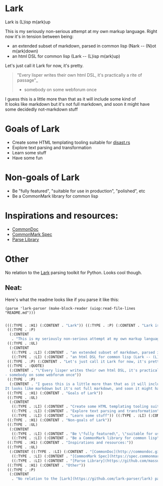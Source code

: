 # Lark

Lark is (L)isp m(ark)up

This is my seriously non-serious attempt at my own markup language. Right now it's in tension between being:
- an extended subset of markdown, parsed in common lisp (Nark -- (N)ot m(ark)down)
- an html DSL for common lisp (Lark -- (L)isp m(ark)up)

Let's just call it Lark for now, it's pretty.

> "Every lisper writes their own html DSL, it's practically a rite of passage"_
> - somebody on some webforum once
    
I guess this is a little more than that as it will include some kind of   
It looks like markdown but it's not full markdown, and soon it might have some decidedly not-markdown stuff
    
# Goals of Lark

- Create some HTML templating tooling suitable for [disast.rs](https://disast.rs)
- Explore text parsing and transformation
- Learn some stuff
- Have some fun
    
# Non-goals of Lark

- Be "fully featured", "suitable for use in production", "polished", etc
- Be a CommonMark library for common lisp
    
# Inspirations and resources:
- [CommonDoc](http://commondoc.github.io/docs/overview.html)
- [CommonMark Spec](https://spec.commonmark.org/0.31.2/)
- [Parse Library](https://github.com/massung/parse)
    
# Other

No relation to the [Lark](https://github.com/lark-parser/lark) parsing toolkit for Python. Looks cool though.
    
## Neat:
    
Here's what the readme looks like if you parse it like this:
    
`(parse 'lark-parser (make-block-reader (uiop:read-file-lines "README.md")))`
    
```lisp

(((:TYPE . :H1) (:CONTENT . "Lark")) ((:TYPE . :P) (:CONTENT . "Lark is (L)isp m(ark)up"))
 ((:TYPE . :P)
  (:CONTENT
   . "This is my seriously non-serious attempt at my own markup language. Right now it's in tension between being:"))
 ((:TYPE . :UL)
  (:CONTENT
   ((:TYPE . :LI) (:CONTENT . "an extended subset of markdown, parsed in common lisp (Nark -- (N)ot m(ark)down)"))
   ((:TYPE . :LI) (:CONTENT . "an html DSL for common lisp (Lark -- (L)isp m(ark)up)"))))
 ((:TYPE . :P) (:CONTENT . "Let's just call it Lark for now, it's pretty."))
 ((:TYPE . :QUOTE)
  (:CONTENT . "\"Every lisper writes their own html DSL, it's practically a rite of passage\"_
- somebody on some webforum once"))
 ((:TYPE . :P)
  (:CONTENT . "I guess this is a little more than that as it will include some kind of   
It looks like markdown but it's not full markdown, and soon it might have some decidedly not-markdown stuff"))
 ((:TYPE . :H1) (:CONTENT . "Goals of Lark"))
 ((:TYPE . :UL)
  (:CONTENT
   ((:TYPE . :LI) (:CONTENT . "Create some HTML templating tooling suitable for [disast.rs](https://disast.rs)"))
   ((:TYPE . :LI) (:CONTENT . "Explore text parsing and transformation"))
   ((:TYPE . :LI) (:CONTENT . "Learn some stuff")) ((:TYPE . :LI) (:CONTENT . "Have some fun"))))
 ((:TYPE . :H1) (:CONTENT . "Non-goals of Lark"))
 ((:TYPE . :UL)
  (:CONTENT
   ((:TYPE . :LI) (:CONTENT . "Be \"fully featured\", \"suitable for use in production\", \"polished\", etc"))
   ((:TYPE . :LI) (:CONTENT . "Be a CommonMark library for common lisp"))))
 ((:TYPE . :H1) (:CONTENT . "Inspirations and resources:"))
 ((:TYPE . :UL)
  (:CONTENT ((:TYPE . :LI) (:CONTENT . "[CommonDoc](http://commondoc.github.io/docs/overview.html)"))
   ((:TYPE . :LI) (:CONTENT . "[CommonMark Spec](https://spec.commonmark.org/0.31.2/)"))
   ((:TYPE . :LI) (:CONTENT . "[Parse Library](https://github.com/massung/parse)"))))
 ((:TYPE . :H1) (:CONTENT . "Other"))
 ((:TYPE . :P)
  (:CONTENT
   . "No relation to the [Lark](https://github.com/lark-parser/lark) parsing toolkit for Python. Looks cool though.")))
```
